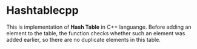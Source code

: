 # Hashtablecpp

This is implementation of **Hash Table** in C++ languange. Before adding an element to the table, the function checks whether such an element was added 
earlier, so there are no duplicate elements in this table. 
